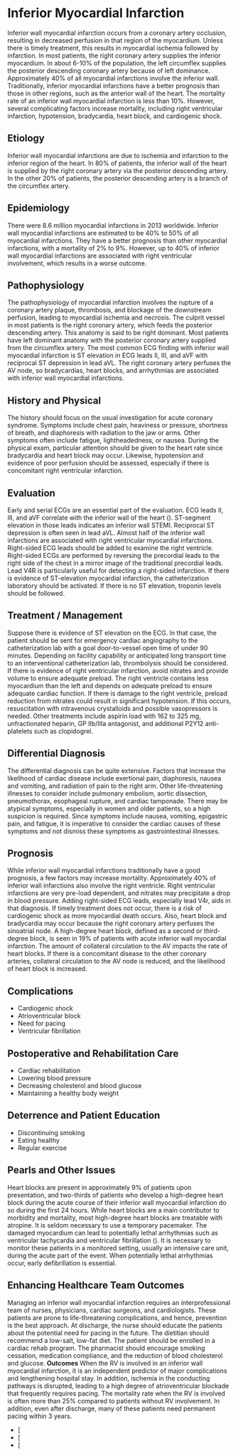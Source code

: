 # Inferior Myocardial Infarction
Inferior wall myocardial infarction occurs from a coronary artery occlusion, resulting in decreased perfusion in that region of the myocardium. Unless there is timely treatment, this results in myocardial ischemia followed by infarction. In most patients, the right coronary artery supplies the inferior myocardium. In about 6-10% of the population, the left circumflex supplies the posterior descending coronary artery because of left dominance. Approximately 40% of all myocardial infarctions involve the inferior wall. Traditionally, inferior myocardial infarctions have a better prognosis than those in other regions, such as the anterior wall of the heart. The mortality rate of an inferior wall myocardial infarction is less than 10%. However, several complicating factors increase mortality, including right ventricular infarction, hypotension, bradycardia, heart block, and cardiogenic shock.
## Etiology
Inferior wall myocardial infarctions are due to ischemia and infarction to the inferior region of the heart. In 80% of patients, the inferior wall of the heart is supplied by the right coronary artery via the posterior descending artery. In the other 20% of patients, the posterior descending artery is a branch of the circumflex artery.
## Epidemiology
There were 8.6 million myocardial infarctions in 2013 worldwide. Inferior wall myocardial infarctions are estimated to be 40% to 50% of all myocardial infarctions. They have a better prognosis than other myocardial infarctions, with a mortality of 2% to 9%. However, up to 40% of inferior wall myocardial infarctions are associated with right ventricular involvement, which results in a worse outcome.
## Pathophysiology
The pathophysiology of myocardial infarction involves the rupture of a coronary artery plaque, thrombosis, and blockage of the downstream perfusion, leading to myocardial ischemia and necrosis. The culprit vessel in most patients is the right coronary artery, which feeds the posterior descending artery. This anatomy is said to be right dominant. Most patients have left dominant anatomy with the posterior coronary artery supplied from the circumflex artery. The most common ECG finding with inferior wall myocardial infarction is ST elevation in ECG leads II, III, and aVF with reciprocal ST depression in lead aVL. The right coronary artery perfuses the AV node, so bradycardias, heart blocks, and arrhythmias are associated with inferior wall myocardial infarctions.
## History and Physical
The history should focus on the usual investigation for acute coronary syndrome. Symptoms include chest pain, heaviness or pressure, shortness of breath, and diaphoresis with radiation to the jaw or arms. Other symptoms often include fatigue, lightheadedness, or nausea. During the physical exam, particular attention should be given to the heart rate since bradycardia and heart block may occur. Likewise, hypotension and evidence of poor perfusion should be assessed, especially if there is concomitant right ventricular infarction.
## Evaluation
Early and serial ECGs are an essential part of the evaluation. ECG leads II, III, and aVF correlate with the inferior wall of the heart (). ST-segment elevation in those leads indicates an inferior wall STEMI. Reciprocal ST depression is often seen in lead aVL. Almost half of the inferior wall infarctions are associated with right ventricular myocardial infarctions. Right-sided ECG leads should be added to examine the right ventricle. Right-sided ECGs are performed by reversing the precordial leads to the right side of the chest in a mirror image of the traditional precordial leads. Lead V4R is particularly useful for detecting a right-sided infarction. If there is evidence of ST-elevation myocardial infarction, the catheterization laboratory should be activated. If there is no ST elevation, troponin levels should be followed.
## Treatment / Management
Suppose there is evidence of ST elevation on the ECG. In that case, the patient should be sent for emergency cardiac angiography to the catheterization lab with a goal door-to-vessel open time of under 90 minutes. Depending on facility capability or anticipated long transport time to an interventional catheterization lab, thrombolysis should be considered. If there is evidence of right ventricular infarction, avoid nitrates and provide volume to ensure adequate preload. The right ventricle contains less myocardium than the left and depends on adequate preload to ensure adequate cardiac function. If there is damage to the right ventricle, preload reduction from nitrates could result in significant hypotension. If this occurs, resuscitation with intravenous crystalloids and possible vasopressors is needed. Other treatments include aspirin load with 162 to 325 mg, unfractionated heparin, GP IIb/IIIa antagonist, and additional P2Y12 anti-platelets such as clopidogrel.
## Differential Diagnosis
The differential diagnosis can be quite extensive. Factors that increase the likelihood of cardiac disease include exertional pain, diaphoresis, nausea and vomiting, and radiation of pain to the right arm. Other life-threatening illnesses to consider include pulmonary embolism, aortic dissection, pneumothorax, esophageal rupture, and cardiac tamponade. There may be atypical symptoms, especially in women and older patients, so a high suspicion is required. Since symptoms include nausea, vomiting, epigastric pain, and fatigue, it is imperative to consider the cardiac causes of these symptoms and not dismiss these symptoms as gastrointestinal illnesses.
## Prognosis
While inferior wall myocardial infarctions traditionally have a good prognosis, a few factors may increase mortality. Approximately 40% of inferior wall infarctions also involve the right ventricle. Right ventricular infarctions are very pre-load dependent, and nitrates may precipitate a drop in blood pressure. Adding right-sided ECG leads, especially lead V4r, aids in that diagnosis. If timely treatment does not occur, there is a risk of cardiogenic shock as more myocardial death occurs. Also, heart block and bradycardia may occur because the right coronary artery perfuses the sinoatrial node. A high-degree heart block, defined as a second or third-degree block, is seen in 19% of patients with acute inferior wall myocardial infarction. The amount of collateral circulation to the AV impacts the rate of heart blocks. If there is a concomitant disease to the other coronary arteries, collateral circulation to the AV node is reduced, and the likelihood of heart block is increased.
## Complications
- Cardiogenic shock
- Atrioventricular block
- Need for pacing
- Ventricular fibrillation
## Postoperative and Rehabilitation Care
- Cardiac rehabilitation
- Lowering blood pressure
- Decreasing cholesterol and blood glucose
- Maintaining a healthy body weight
## Deterrence and Patient Education
- Discontinuing smoking
- Eating healthy
- Regular exercise
## Pearls and Other Issues
Heart blocks are present in approximately 9% of patients upon presentation, and two-thirds of patients who develop a high-degree heart block during the acute course of their inferior wall myocardial infarction do so during the first 24 hours. While heart blocks are a main contributor to morbidity and mortality, most high-degree heart blocks are treatable with atropine. It is seldom necessary to use a temporary pacemaker. The damaged myocardium can lead to potentially lethal arrhythmias such as ventricular tachycardia and ventricular fibrillation (). It is necessary to monitor these patients in a monitored setting, usually an intensive care unit, during the acute part of the event. When potentially lethal arrhythmias occur, early defibrillation is essential.
## Enhancing Healthcare Team Outcomes
Managing an inferior wall myocardial infarction requires an interprofessional team of nurses, physicians, cardiac surgeons, and cardiologists. These patients are prone to life-threatening complications, and hence, prevention is the best approach. At discharge, the nurse should educate the patients about the potential need for pacing in the future. The dietitian should recommend a low-salt, low-fat diet. The patient should be enrolled in a cardiac rehab program. The pharmacist should encourage smoking cessation, medication compliance, and the reduction of blood cholesterol and glucose.
**Outcomes**
When the RV is involved in an inferior wall myocardial infarction, it is an independent predictor of major complications and lengthening hospital stay. In addition, ischemia in the conducting pathways is disrupted, leading to a high degree of atrioventricular blockade that frequently requires pacing. The mortality rate when the RV is involved is often more than 25% compared to patients without RV involvement. In addition, even after discharge, many of these patients need permanent pacing within 3 years.
- [
- [
- [